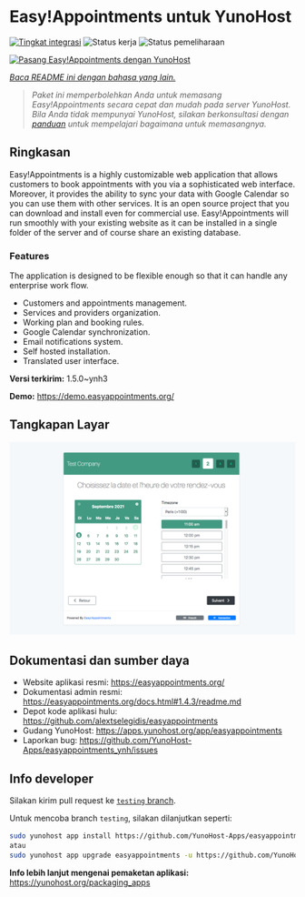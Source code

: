<!--
N.B.: README ini dibuat secara otomatis oleh <https://github.com/YunoHost/apps/tree/master/tools/readme_generator>
Ini TIDAK boleh diedit dengan tangan.
-->

# Easy!Appointments untuk YunoHost

[![Tingkat integrasi](https://dash.yunohost.org/integration/easyappointments.svg)](https://ci-apps.yunohost.org/ci/apps/easyappointments/) ![Status kerja](https://ci-apps.yunohost.org/ci/badges/easyappointments.status.svg) ![Status pemeliharaan](https://ci-apps.yunohost.org/ci/badges/easyappointments.maintain.svg)

[![Pasang Easy!Appointments dengan YunoHost](https://install-app.yunohost.org/install-with-yunohost.svg)](https://install-app.yunohost.org/?app=easyappointments)

*[Baca README ini dengan bahasa yang lain.](./ALL_README.md)*

> *Paket ini memperbolehkan Anda untuk memasang Easy!Appointments secara cepat dan mudah pada server YunoHost.*  
> *Bila Anda tidak mempunyai YunoHost, silakan berkonsultasi dengan [panduan](https://yunohost.org/install) untuk mempelajari bagaimana untuk memasangnya.*

## Ringkasan

Easy!Appointments is a highly customizable web application that allows customers to book appointments with you via a sophisticated web interface. Moreover, it provides the ability to sync your data with Google Calendar so you can use them with other services. It is an open source project that you can download and install even for commercial use. Easy!Appointments will run smoothly with your existing website as it can be installed in a single folder of the server and of course share an existing database.

### Features
The application is designed to be flexible enough so that it can handle any enterprise work flow.

- Customers and appointments management.
- Services and providers organization.
- Working plan and booking rules.
- Google Calendar synchronization.
- Email notifications system.
- Self hosted installation.
- Translated user interface.


**Versi terkirim:** 1.5.0~ynh3

**Demo:** <https://demo.easyappointments.org/>

## Tangkapan Layar

![Tangkapan Layar pada Easy!Appointments](./doc/screenshots/screenshots.png)

## Dokumentasi dan sumber daya

- Website aplikasi resmi: <https://easyappointments.org/>
- Dokumentasi admin resmi: <https://easyappointments.org/docs.html#1.4.3/readme.md>
- Depot kode aplikasi hulu: <https://github.com/alextselegidis/easyappointments>
- Gudang YunoHost: <https://apps.yunohost.org/app/easyappointments>
- Laporkan bug: <https://github.com/YunoHost-Apps/easyappointments_ynh/issues>

## Info developer

Silakan kirim pull request ke [`testing` branch](https://github.com/YunoHost-Apps/easyappointments_ynh/tree/testing).

Untuk mencoba branch `testing`, silakan dilanjutkan seperti:

```bash
sudo yunohost app install https://github.com/YunoHost-Apps/easyappointments_ynh/tree/testing --debug
atau
sudo yunohost app upgrade easyappointments -u https://github.com/YunoHost-Apps/easyappointments_ynh/tree/testing --debug
```

**Info lebih lanjut mengenai pemaketan aplikasi:** <https://yunohost.org/packaging_apps>
